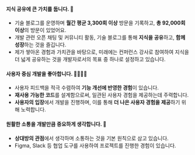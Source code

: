 #### 지식 공유에 큰 가치를 둡니다. 📖
- 기술 블로그를 운영하며 **월간 평균 3,300회 이상** 방문을 기록하고, **총 92,000회 이상**의 방문이 있었어요.
- 개발 관련 오픈 채팅 및 커뮤니티 활동, 기술 블로그를 통해 **지식을 공유**하고, **함께 성장**하는 것을 즐깁니다.
- 제가 쌓아온 경험과 가치관을 바탕으로, 미래에는 컨퍼런스 강사로 참여하여 지식을 더 넓게 공유하는 것을 개발자로서의 목표 중 하나로 설정하고 있습니다.

#### 사용자 중심 개발을 좋아합니다. 👨‍👩‍👧‍👦
- 사용자 피드백을 적극 수렴하여 **기능 개선에 반영한 경험**이 있습니다.
- **재사용 가능한 코드**를 설계함으로써, 일관된 사용자 경험을 제공하는데 주력합니다.
- **사용자의 입장**에서 개발을 진행하며, 이를 통해 **더 나은 사용자 경험을 제공**하기 위해 노력합니다.

#### 원활한 소통을 개발만큼 중요하게 생각합니다. 🤗
- **상대방의 관점**에서 생각하며 소통하는 것을 기본 원칙으로 삼고 있습니다.
- Figma, Slack 등 협업 도구를 사용하여 프로젝트를 진행한 경험이 있습니다.
